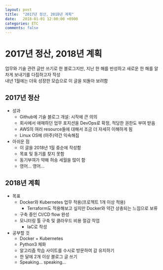 ```yaml
---
layout: post
title:  "2017년 정산, 2018년 계획"
date:   2018-01-01 12:00:00 +0900
categories: ETC
comments: false
---
```

# 2017년 정산, 2018년 계획
업무와 기술 관련 글만 쓰기로 한 블로그지만, 지난 한 해를 반성하고 새로운 한 해를 알차게 보내기를 다짐하고자 작성  
내년 1월에는 더욱 성장한 모습으로 이 글을 되돌아 보려함

## 2017년 정산
  * 성과
    + Github에 기술 블로그 개설: 시작에 큰 의의
    + 회사에서 애매하던 업무 포지션을 DevOps로 확정, 적당한 권한도 부여 받음
    + AWS의 여러 resource들에 대해서 조금 더 자세히 이해하게 됨
    + Linux OS에 (아주)약간 익숙해짐
  * 아쉬운 점
    + 이 글을 2018년 1월 중순에 작성함
    + 목표 및 동기를 찾지 못함
    + 동기부여가 약해 허송 세월을 많이 함
    + 영어... 영어...

## 2018년 계획
  * 목표
    + Docker와 Kubernetes 업무 적용(프로젝트 1개 이상 적용)
      - Terraform도 적용해보고 싶지만 Docker와 약간 상충되는 느낌으로 보류
    + 구축 중인 CI/CD flow 완성
    + 모니터링 툴 구축 및 클라우드 비용 절감 작업
      - IaC로 작성
  * 공부할 것
    + Docker + Kubernetes
    + Python3 체화
    + 알고리즘 학습 사이트를 수시로 방문하여 감 유지하기
    + 한 달에 2개 이상 블로그 글 쓰기
    + Speaking... speaking...
